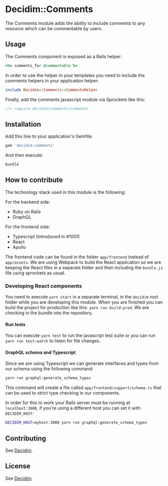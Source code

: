 # Decidim::Comments

The Comments module adds the ability to include comments to any resource which can be commentable by users.

## Usage

The Comments component is exposed as a Rails helper:

```ruby
<%= comments_for @commentable %>
```

In order to use the helper in your templates you need to include the comments helpers in your application helper:

```ruby
include Decidim::Comments::CommentsHelper
```

Finally, add the comments javascript module via Sprockets like this:

```javascript
//= require decidim/comments/comments
```

## Installation

Add this line to your application's Gemfile.

```ruby
gem 'decidim-comments'
```

And then execute:

```bash
bundle
```

## How to contribute

The technology stack used in this module is the following:

For the backend side:

- Ruby on Rails
- GraphQL

For the frontend side:

- Typescript (introduced in #1001)
- React
- Apollo

The frontend code can be found in the folder `app/frontend` instead of `app/assets`. We are using Webpack to build the React application so we are keeping the React files in a separate folder and then including the `bundle.js` file using sprockets as usual.

### Developing React components

You need to execute `yarn start` in a separate terminal, in the `decidim` root folder while you are developing this module. When you are finished you can build the project for production like this: `yarn run build:prod`. We are checking in the bundle into the repository.

#### Run tests

You can execute `yarn test` to run the javascript test suite or you can run `yarn run test:watch` to listen for file changes.

#### GraphQL schema and Typescript

Since we are using Typescript we can generate interfaces and types from our schema using the following command:

```bash
yarn run graphql:generate_schema_types
```

This command will create a file called `app/frontend/support/schema.ts` that can be used to strict type checking in our components.

In order for this to work your Rails server must be running at `localhost:3000`, if you're using a different host you can set it with `DECIDIM_HOST`:

```bash
DECIDIM_HOST=myhost:3000 yarn run graphql:generate_schema_types
```

## Contributing

See [Decidim](https://github.com/decidim/decidim).

## License

See [Decidim](https://github.com/decidim/decidim).
